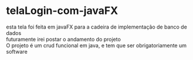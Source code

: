 # telaLogin-com-javaFX


esta tela foi feita em javaFX para a cadeira de implementação de banco de dados <br>
futuramente irei postar o andamento do projeto <br>
O projeto é um crud funcional em java, e tem que ser obrigatoriamente um software
